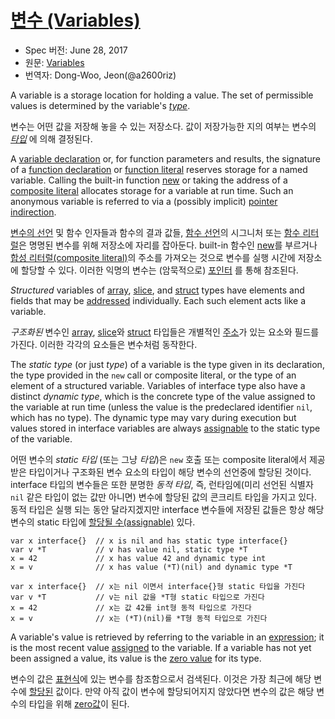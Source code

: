 # [변수 (Variables)](#Variables)

* Spec 버전: June 28, 2017
* 원문: [Variables](https://golang.org/ref/spec#Variables)
* 번역자: Dong-Woo, Jeon(@a2600riz)

A variable is a storage location for holding a value. The set of permissible values is determined by the variable's *[type](/Types/)*.

변수는 어떤 값을 저장해 놓을 수 있는 저장소다. 값이 저장가능한 지의 여부는 변수의 *[타입](/Types/)* 에 의해 결정된다.

A [variable declaration](/Declarations%20and%20scope/variable_declarations.html) or, for function parameters and results, the signature of a [function declaration](/Declarations%20and%20scope/function_declarations.html) or [function literal](/Expressions/function_literals.html) reserves storage for a named variable. Calling the built-in function [new](/Built-in%20functions/allocation.html) or taking the address of a [composite literal](/Expressions/composite_literals.html) allocates storage for a variable at run time. Such an anonymous variable is referred to via a (possibly implicit) [pointer indirection](/Expressions/address_operators.html).

[변수의 선언](/Declarations%20and%20scope/variable_declarations.html) 및 함수 인자들과 함수의 결과 값들, [함수 선언](/Declarations%20and%20scope/function_declarations.html)의 시그니처 또는 [함수 리터럴](/Expressions/function_literals.html)은 명명된 변수를 위해 저장소에 자리를 잡아둔다. built-in 함수인 [new](/Built-in%20functions/allocation.html)를 부르거나 [합성 리터럴(composite literal)](/Expressions/composite_literals.html)의 주소를 가져오는 것으로 변수를 실행 시간에 저장소에 할당할 수 있다. 이러한 익명의 변수는 (암묵적으로) [포인터](/Expressions/address_operators.html) 를 통해 참조된다.

*Structured* variables of [array](/Types/array_types.html), [slice](/Types/slice_types.html), and [struct](/Types/struct_types.html) types have elements and fields that may be [addressed](/Expressions/address_operators.html) individually. Each such element acts like a variable.

*구조화된* 변수인 [array](/Types/array_types.html), [slice](/Types/slice_types.html)와 [struct](/Types/struct_types.html) 타입들은 개별적인 [주소](/Expressions/address_operators.html)가 있는 요소와 필드를 가진다. 이러한 각각의 요소들은 변수처럼 동작한다.

The *static type* (or just *type*) of a variable is the type given in its declaration, the type provided in the `new` call or composite literal, or the type of an element of a structured variable. Variables of interface type also have a distinct *dynamic type*, which is the concrete type of the value assigned to the variable at run time (unless the value is the predeclared identifier `nil`, which has no type). The dynamic type may vary during execution but values stored in interface variables are always [assignable](/Properties%20of%20types%20and%20values/assignability.html) to the static type of the variable.

어떤 변수의 *static 타입* (또는 그냥 *타입*)은 `new` 호출 또는 composite literal에서 제공받은 타입이거나 구조화된 변수 요소의 타입이 해당 변수의 선언중에 할당된 것이다. interface 타입의 변수들은 또한 분명한 *동적 타입*, 즉, 런타임에(미리 선언된 식별자 `nil` 같은 타입이 없는 값만 아니면) 변수에 할당된 값의 콘크리트 타입을 가지고 있다. 동적 타입은 실행 되는 동안 달라지겠지만 interface 변수들에 저장된 값들은 항상 해당 변수의 static 타입에 [할당될 수(assignable)](/Properties%20of%20types%20and%20values/assignability.html) 있다.

```
var x interface{}  // x is nil and has static type interface{}
var v *T           // v has value nil, static type *T
x = 42             // x has value 42 and dynamic type int
x = v              // x has value (*T)(nil) and dynamic type *T
```

```
var x interface{}  // x는 nil 이면서 interface{}형 static 타입을 가진다
var v *T           // v는 nil 값을 *T형 static 타입으로 가진다
x = 42             // x는 값 42를 int형 동적 타입으로 가진다
x = v              // x는 (*T)(nil)를 *T형 동적 타입으로 가진다
```

A variable's value is retrieved by referring to the variable in an [expression](/Expressions/); it is the most recent value [assigned](/Statements/assignments.html) to the variable. If a variable has not yet been assigned a value, its value is the [zero value](/Program%20initialization%20and%20execution/the_zero_value.html) for its type.

변수의 값은 [표현식](/Expressions/)에 있는 변수를 참조함으로서 검색된다. 이것은 가장 최근에 해당 변수에 [할당된](/Statements/assignments.html) 값이다. 만약 아직 값이 변수에 할당되어지지 않았다면 변수의 값은 해당 변수의 타입을 위해 [zero값](/Program%20initialization%20and%20execution/the_zero_value.html)이 된다.
